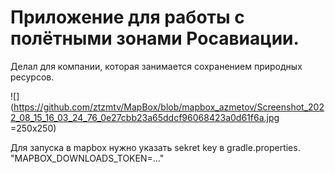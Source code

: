 # Приложение для работы с полётными зонами Росавиации.
Делал для компании, которая занимается сохранением природных ресурсов.

![](https://github.com/ztzmtv/MapBox/blob/mapbox_azmetov/Screenshot_2022_08_15_16_03_24_76_0e27cbb23a65ddcf96068423a0d61f6a.jpg =250x250)

Для запуска в mapbox нужно указать sekret key в gradle.properties. "MAPBOX_DOWNLOADS_TOKEN=..."
